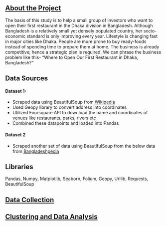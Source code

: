## [About the Project](https://github.com/SumaiaParveen/Clustering-Bangladesh-Capital-City-for-Restaurant-Business/blob/master/Part1_Introduction.ipynb)

The basis of this study is to help a small group of investors who want to open their first restaurant in the Dhaka division in Bangladesh. Although Bangladesh is a relatively small yet densely populated country, her socio-economic standard is only improving every year. Lifestyle is changing fast in major cities like Dhaka. People are more prone to buy ready-foods instead of spending time to prepare them at home. The business is already competitive; hence a strategic plan is required. We can phrase the business problem like this- “Where to Open Our First Restaurant in Dhaka, Bangladesh?”

## Data Sources

#### Dataset 1:

- Scraped data using BeautifulSoup from [Wikipedia](https://en.wikipedia.org/wiki/List_of_districts_of_Bangladesh)
- Used Geopy library to convert address into coordinates
- Utilized Foursquare API to download the name and coordinates of venues like restaurants, parks, rivers etc 
- Combined these datapoints and loaded into Pandas

#### Dataset 2

- Scraped another set of data using BeautifulSoup from the below data from [Bangladeshpedia](http://en.banglapedia.org/index.php?title=Dhaka_District)

## Libraries

Pandas, Numpy, Matplotlib, Seaborn, Folium, Geopy, Urllib, Requests, BeautifulSoup

## [Data Collection](https://github.com/SumaiaParveen/Clustering-Bangladesh-Capital-City-for-Restaurant-Business/blob/master/Part2_Data_Collection.ipynb)

## [Clustering and Data Analysis](https://github.com/SumaiaParveen/Clustering-Bangladesh-Capital-City-for-Restaurant-Business/blob/master/Part3_Clustering.ipynb)
